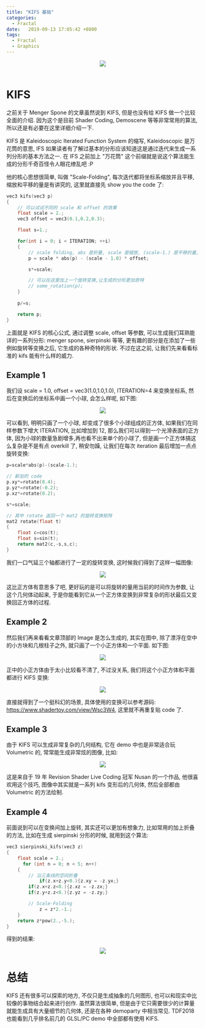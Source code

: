 ```yaml
---
title: "KIFS 基础"
categories:
  - Fractal
date:   2019-09-13 17:05:42 +0800
tags:
  - Fractal
  - Graphics
---
```


<script type="text/javascript" async src="https://cdn.mathjax.org/mathjax/latest/MathJax.js?config=TeX-MML-AM_CHTML"> </script>

<center><img src="/assets/images/KIFSBasics/kifs3.png"></center>
<br/>

# KIFS
之前关于 Menger Spone 的文章虽然说到 KIFS, 但是也没有给 KIFS 做一个比较全面的介绍.
因为这个是目前 Shader Coding, Demoscene 等等非常常用的算法, 所以还是有必要在这里详细介绍一下.

KIFS 是 Kaleidoscopic Iterated Function System 的缩写, Kaleidoscopic 是万花筒的意思, IFS 如果读者有了解过基本的分形应该知道这是通过迭代来生成一系列分形的基本方法之一.
在 IFS 之前加上 "万花筒" 这个前缀就是说这个算法能生成的分形千奇百怪令人眼花缭乱吧 :P

他的核心思想很简单, 叫做 "Scale-Folding", 每次迭代都将坐标系缩放并且平移, 缩放和平移的量是有讲究的, 这里就直接先 show you the code 了:

```cpp
vec3 kifs(vec3 p)
{
    // 可以试试不同的 scale 和 offset 的效果
    float scale = 2.;
    vec3 offset = vec3(0.1,0.2,0.3);

    float s=1.;

    for(int i = 0; i < ITERATION; ++i)
    {
        // scale folding, abs 是折叠, scale 是缩放, (scale-1.) 是平移的量, offset 是一个常量
        p = scale * abs(p) - (scale - 1.0) * offset;

        s*=scale;

        // 可以在这里加上一个旋转变换,让生成的分形更加奇特
        // some_rotation(p);
    }
    
    p/=s;  

    return p;
}
```

上面就是 KIFS 的核心公式, 通过调整 scale, offset 等参数, 可以生成我们耳熟能详的一系列分形: menger spone, sierpinski 等等, 更有趣的部分是在添加了一些例如旋转等变换之后, 它生成的各种奇特的形状. 不过在这之前, 让我们先来看看标准的 kifs 能有什么样的威力.

## Example 1
我们设 scale = 1.0, offset = vec3(1.0,1.0,1.0), ITERATION=4 来变换坐标系, 然后在变换后的坐标系中画一个小球, 会怎么样呢, 如下图:

<center><img src="/assets/images/KIFSBasics/k0.png"></center>

可以看到, 明明只画了一个小球, 却变成了很多个小球组成的正方体, 如果我们在同样参数下增大 ITERATION, 比如增加到 12, 那么我们可以得到一个光滑表面的正方体, 因为小球的数量急剧增多,再也看不出来单个的小球了, 但是画一个正方体搞这么复杂是不是有点 overkill 了, 稍安勿躁, 让我们在每次 iteration 最后增加一点点旋转变换:

```cpp
p=scale*abs(p)-(scale-1.);

// 新加的 code 
p.xy*=rotate(0.4);
p.yz*=rotate(-0.2);
p.xz*=rotate(0.2);

s*=scale;

// 其中 rotate 返回一个 mat2 的旋转变换矩阵
mat2 rotate(float t)
{
    float c=cos(t);
    float s=sin(t);
    return mat2(c,-s,s,c);
}

```
我们一口气延三个轴都进行了一定的旋转变换, 这时候我们得到了这样一幅图像:


<center><img src="/assets/images/KIFSBasics/k1.png"></center>

这比正方体有意思多了吧, 更好玩的是可以将旋转的量用当前的时间作为参数, 让这个几何体动起来, 于是你能看到它从一个正方体变换到非常复杂的形状最后又变换回正方体的过程.


## Example 2
然后我们再来看看文章顶部的 Image 是怎么生成的, 其实在图中, 除了漂浮在空中的小方块和几根柱子之外, 就只画了一个小正方体和一个平面.
如下图:

<center><img src="/assets/images/KIFSBasics/k2.png"></center>

正中的小正方体由于太小比较看不清了, 不过没关系, 我们将这个小正方体和平面都进行 KIFS 变换:

<center><img src="/assets/images/KIFSBasics/k3.png"></center>

直接就得到了一个挺科幻的场景, 具体使用的变换可以参考源码: https://www.shadertoy.com/view/Wsc3W4, 这里就不再重复贴 code 了.


## Example 3
由于 KIFS 可以生成非常复杂的几何结构, 它在 demo 中也是非常适合玩 Volumetric 的, 常常能生成非常炫的图像, 比如:

<center><img src="/assets/images/KIFSBasics/k4.png"></center>

这是来自于 19 年 Revision Shader Live Coding 冠军 Nusan 的一个作品, 他很喜欢用这个技巧, 图像中其实就是一系列 kifs 变形后的几何体, 然后全部都由 Volumetric 的方法绘制.


## Example 4
前面说到可以在变换间加上旋转, 其实还可以更加有想象力, 比如常用的加上折叠的方法, 比如在生成 sierpinski 分形的时候, 就用到这个算法:

```cpp
vec3 sierpinski_kifs(vec3 z)
{
    float scale = 2.;
	  for (int n = 0; n < 5; n++) 
    {
        // 沿三条线的空间折叠
		    if(z.x+z.y<0.){z.xy = -z.yx;}
      	if(z.x+z.z<0.){z.xz = -z.zx;}
      	if(z.y+z.z<0.){z.yz = -z.zy;}

        // Scale-Folding
		    z = z*2.-1.;
    }
    return z*pow(2.,-5.);	
}
```
得到的结果:

<center><img src="/assets/images/KIFSBasics/k5.png"></center>


# 总结
KIFS 还有很多可以探索的地方, 不仅只是生成抽象的几何图形, 也可以和现实中比较像的事物结合起来进行创作.
虽然算法很简单, 但是由于它只需要很少的计算量就能生成具有大量细节的几何体, 还是在各种 demoparty 中相当常见.
TDF2018 也能看到几乎排名前几的 GLSL/PC demo 中全部都有使用 KIFS.



